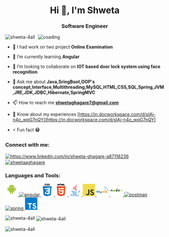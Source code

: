 <h1 align="center">Hi 👋, I'm Shweta</h1>
<h3 align="center">Software Engineer</h3>

<img align="right" alt="coading" width="400" src="https://www.shutterstock.com/image-vector/young-woman-writes-code-on-260nw-1731157933.jpg">

<p align="left"> <img src="https://komarev.com/ghpvc/?username=shweta-4all&label=Profile%20views&color=0e75b6&style=flat" alt="shweta-4all" /> </p>

- 🔭 I had work on two project **Online Examination**

- 🌱 I’m currently learning **Angular**

- 👯 I’m looking to collaborate on **IOT based door lock system using face recognition**

- 💬 Ask me about **Java,SringBoot,OOP's concept,Interface,Multithreading,MySQL,HTML,CSS,SQL,Spring,JVM,JRE,JDK,JDBC,Hibernate,SpringMVC**

- 📫 How to reach me **shwetaghagare7@gmail.com**

- 📄 Know about my experiences [https://in.docworkspace.com/d/sIAj-n4o_wqG7nQY](https://in.docworkspace.com/d/sIAj-n4o_wqG7nQY)

- ⚡ Fun fact **😃**

<h3 align="left">Connect with me:</h3>
<p align="left">
<a href="https://linkedin.com/in/https://www.linkedin.com/in/shweta-ghagare-a87118236" target="blank"><img align="center" src="https://raw.githubusercontent.com/rahuldkjain/github-profile-readme-generator/master/src/images/icons/Social/linked-in-alt.svg" alt="https://www.linkedin.com/in/shweta-ghagare-a87118236" height="30" width="40" /></a>
<a href="https://instagram.com/shwetaaghagare" target="blank"><img align="center" src="https://raw.githubusercontent.com/rahuldkjain/github-profile-readme-generator/master/src/images/icons/Social/instagram.svg" alt="shwetaaghagare" height="30" width="40" /></a>
</p>

<h3 align="left">Languages and Tools:</h3>
<p align="left"> <a href="https://developer.android.com" target="_blank" rel="noreferrer"> <img src="https://raw.githubusercontent.com/devicons/devicon/master/icons/android/android-original-wordmark.svg" alt="android" width="40" height="40"/> </a> <a href="https://angular.io" target="_blank" rel="noreferrer"> <img src="https://angular.io/assets/images/logos/angular/angular.svg" alt="angular" width="40" height="40"/> </a> <a href="https://www.w3schools.com/css/" target="_blank" rel="noreferrer"> <img src="https://raw.githubusercontent.com/devicons/devicon/master/icons/css3/css3-original-wordmark.svg" alt="css3" width="40" height="40"/> </a> <a href="https://www.w3.org/html/" target="_blank" rel="noreferrer"> <img src="https://raw.githubusercontent.com/devicons/devicon/master/icons/html5/html5-original-wordmark.svg" alt="html5" width="40" height="40"/> </a> <a href="https://www.java.com" target="_blank" rel="noreferrer"> <img src="https://raw.githubusercontent.com/devicons/devicon/master/icons/java/java-original.svg" alt="java" width="40" height="40"/> </a> <a href="https://developer.mozilla.org/en-US/docs/Web/JavaScript" target="_blank" rel="noreferrer"> <img src="https://raw.githubusercontent.com/devicons/devicon/master/icons/javascript/javascript-original.svg" alt="javascript" width="40" height="40"/> </a> <a href="https://www.mysql.com/" target="_blank" rel="noreferrer"> <img src="https://raw.githubusercontent.com/devicons/devicon/master/icons/mysql/mysql-original-wordmark.svg" alt="mysql" width="40" height="40"/> </a> <a href="https://nodejs.org" target="_blank" rel="noreferrer"> <img src="https://raw.githubusercontent.com/devicons/devicon/master/icons/nodejs/nodejs-original-wordmark.svg" alt="nodejs" width="40" height="40"/> </a> <a href="https://postman.com" target="_blank" rel="noreferrer"> <img src="https://www.vectorlogo.zone/logos/getpostman/getpostman-icon.svg" alt="postman" width="40" height="40"/> </a> <a href="https://spring.io/" target="_blank" rel="noreferrer"> <img src="https://www.vectorlogo.zone/logos/springio/springio-icon.svg" alt="spring" width="40" height="40"/> </a> <a href="https://www.typescriptlang.org/" target="_blank" rel="noreferrer"> <img src="https://raw.githubusercontent.com/devicons/devicon/master/icons/typescript/typescript-original.svg" alt="typescript" width="40" height="40"/> </a> </p>

<p><img align="left" src="https://github-readme-stats.vercel.app/api/top-langs?username=shweta-4all&show_icons=true&locale=en&layout=compact" alt="shweta-4all" /></p>

<p>&nbsp;<img align="center" src="https://github-readme-stats.vercel.app/api?username=shweta-4all&show_icons=true&locale=en" alt="shweta-4all" /></p>

<p><img align="center" src="https://github-readme-streak-stats.herokuapp.com/?user=shweta-4all&" alt="shweta-4all" /></p>
